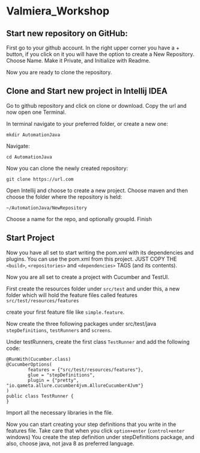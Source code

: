 # Valmiera_Workshop

## Start new repository on GitHub:

First go to your github account. In the right upper corner you have a + button, if you click on it you will have the option
to create a New Repository. Choose Name. Make it Private, and Initialize with Readme.

Now you are ready to clone the repository.

## Clone and Start new project in Intellij IDEA

Go to github repository and click on clone or download. Copy the url and now open one Terminal.

In terminal navigate to your preferred folder, or create a new one:

    mkdir AutomationJava
Navigate:

    cd AutomationJava
Now you can clone the newly created repository:

    git clone https://url.com
Open Intellij and choose to create a new project. Choose maven and then choose the folder where the repository is held:
    
    ~/AutomationJava/NewRepository
Choose a name for the repo, and optionally groupId. Finish


## Start Project

Now you have all set to start writing the pom.xml with its dependencies and plugins. You can use the pom.xml from this project. 
JUST COPY THE `<build>`, `<repositories>` and `<dependencies>` TAGS (and its contents).

Now you are all set to create a project with Cucumber and TestUI.

First create the resources folder under `src/test` and under this, a new folder which will hold the feature files called features `src/test/resources/features`

create your first feature file like `simple.feature`.

Now create the three following packages under src/test/java `stepDefinitions`, `testRunners` and `screens`.

Under testRunners, create the first class `TestRunner` and add the following code:

    @RunWith(Cucumber.class)
    @CucumberOptions(
            features = {"src/test/resources/features"},
            glue = "stepDefinitions",
            plugin = {"pretty", "io.qameta.allure.cucumber4jvm.AllureCucumber4Jvm"}
    )
    public class TestRunner {
    }
Import all the necessary libraries in the file.

Now you can start creating your step definitions that you write in the features file. Take care that when you click `option+enter` (`control+enter` windows) 
You create the step definition under stepDefinitions package, and also, choose java, not java 8 as preferred language.
